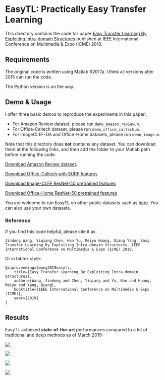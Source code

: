 # EasyTL: Practically Easy Transfer Learning

This directory contains the code for paper [Easy Transfer Learning By Exploiting Intra-domain Structures](http://jd92.wang/assets/files/a13_icme19.pdf) published at IEEE International Conference on Multimedia & Expo (ICME) 2019.

## Requirements

The original code is written using Matlab R2017a. I think all versions after 2015 can run the code.

The Python version is on the way.

## Demo & Usage

I offer three basic demos to reproduce the experiments in this paper: 

- For Amazon Review dataset, please run `demo_amazon_review.m`. 
- For Office-Caltech dataset, please run `demo_office_caltech.m`. 
- For ImageCLEF-DA and Office-Home datasets, please run `demo_image.m`.

Note that this directory does **not** contains any dataset. You can download them at the following links, and then add the folder to your Matlab path before running the code.

[Download Amazon Review dataset](https://mega.nz/#F!RS43DADD!4pWwFA0CBJP1oLhAR23bTA).

[Download Office-Caltech with SURF features](https://mega.nz/#F!AaJTGIzD!XHM2XMsSd9V-ljVi0EtvFg)

[Download Image-CLEF ResNet-50 pretrained features](https://mega.nz/#F!QPJCzShS!b6qQUXWnCCGBMVs0m6MdQw)

[Download Office-Home ResNet-50 pretrained features](https://mega.nz/#F!pGIkjIxC!MDD3ps6RzTXWobMfHh0Slw)

You are welcome to run EasyTL on other public datasets such as [here](https://github.com/jindongwang/transferlearning/blob/master/data/dataset.md). You can also use your own datasets.

### Reference

If you find this code helpful, please cite it as:

`
Jindong Wang, Yiqiang Chen, Han Yu, Meiyu Huang, Qiang Yang. Easy Transfer Learning By Exploiting Intra-domain Structures. IEEE International Conference on Multimedia & Expo (ICME) 2019.
`

Or in bibtex style:

```
@inproceedings{wang2019easytl,
    title={Easy Transfer Learning By Exploiting Intra-domain Structures},
    author={Wang, Jindong and Chen, Yiqiang and Yu, Han and Huang, Meiyu and Yang, Qiang},
    booktitle={IEEE International Conference on Multimedia & Expo (ICME)},
    year={2019}
}
```

## Results

EasyTL achieved **state-of-the-art** performances compared to a lot of traditional and deep methods as of March 2019:

![](https://s2.ax1x.com/2019/04/02/A6UMoF.png)

![](https://s2.ax1x.com/2019/04/02/A6VOIO.png)

![](https://s2.ax1x.com/2019/04/02/A6NbIe.png)

![](https://s2.ax1x.com/2019/04/02/A6ZrFO.png)